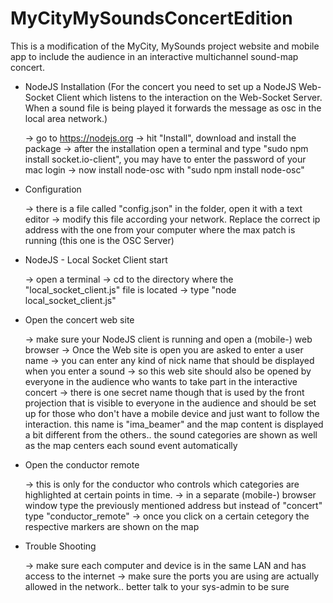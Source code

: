 # MyCityMySoundsConcertEdition
This is a modification of the MyCity, MySounds project website and mobile app to include the audience in an interactive multichannel sound-map concert.

*	NodeJS Installation
	(For the concert you need to set up a NodeJS Web-Socket Client which listens to the interaction on the Web-Socket Server. When a sound file is being played it forwards the message as osc in the local area network.)

	-> go to https://nodejs.org
	-> hit "Install", download and install the package
	-> after the installation open a terminal and type "sudo npm install socket.io-client", you may have to enter the password of your mac login
	-> now install node-osc with "sudo npm install node-osc"

*	Configuration

	-> there is a file called "config.json" in the folder, open it with a text editor
	-> modify this file according your network. Replace the correct ip address with the one from your computer where the max patch is running (this one is the OSC Server) 

*	NodeJS - Local Socket Client start

	-> open a terminal
	-> cd to the directory where the "local_socket_client.js" file is located
	-> type "node local_socket_client.js" 

*	Open the concert web site

	-> make sure your NodeJS client is running and open a (mobile-) web browser
	-> Once the Web site is open you are asked to enter a user name
	-> you can enter any kind of nick name that should be displayed when you enter a sound
	-> so this web site should also be opened by everyone in the audience who wants to take part in the interactive concert
	-> there is one secret name though that is used by the front projection that is visible to everyone in the audience and should be set up for those who don't have a mobile device and just want to follow the interaction. this name is "ima_beamer" and the map content is displayed a bit different from the others.. the sound categories are shown as well as the map centers each sound event automatically

*	Open the conductor remote

	-> this is only for the conductor who controls which categories are highlighted at certain points in time.
	-> in a separate (mobile-) browser window type the previously mentioned address but instead of "concert" type "conductor_remote"
	-> once you click on a certain cetegory the respective markers are shown on the map	

*	Trouble Shooting

	-> make sure each computer and device is in the same LAN and has access to the internet
	-> make sure the ports you are using are actually allowed in the network.. better talk to your sys-admin to be sure

	